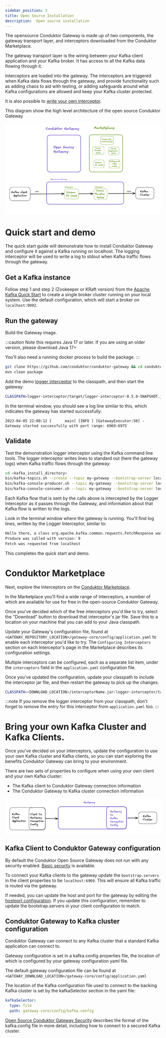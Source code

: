 ```yaml
---
sidebar_position: 3
title: Open Source Installation
description:  Open source installation
---
```



The opensource Conduktor Gateway is made up of two components, the gateway transport layer, and interceptors downloaded from the Conduktor Marketplace.

The gateway transport layer is the wiring between your Kafka client application and your Kafka broker. It has access to all the Kafka data flowing through it. 

Interceptors are loaded into the gateway.  The interceptors are triggered when Kafka data flows through the gateway, and provide functionality such as adding chaos to aid with testing, or adding safeguards around what Kafka configurations are allowed and keep your Kafka cluster protected.

It is also possible to [write your own interceptor](../interceptors/write-an-interceptor.md).

This diagram show the high level architecture of the open source Conduktor Gateway

![GatewayAndMarketPlace.png](GatewayAndMarketPlace.png)

# Quick start and demo

The quick start guide will demonstrate how to install Conduktor Gateway and configure it against a Kafka running on localhost. The logging interceptor will be used to write a log to stdout when Kafka traffic flows through the gateway.

## Get a Kafka instance

Follow step 1 and step 2 (Zookeeper or KRaft version) from the [Apache Kafka Quick Start](https://kafka.apache.org/quickstart) to create a single broker cluster running on your local system.  Use the default configuration, which will start a broker on `localhost:9092`.

## Run the gateway

Build the Gateway image.

:::caution
Note this requires Java 17 or later. If you are using an older version, please download Java 17+

You'll also need a running docker process to build the package.
:::

```bash
git clone https://github.com/conduktor/conduktor-gateway && cd conduktor-gateway
mvn clean package
```


Add the demo [logger interceptor](https://github.com/conduktor/conduktor-gateway/tree/main/logger-interceptor) to the classpath, and then start the gateway:

```bash
CLASSPATH=logger-interceptor/target/logger-interceptor-0.5.0-SNAPSHOT.jar bin/run-gateway.sh
```

In the terminal window, you should see a log line similar to this, which indicates the gateway has started successfully:
```
2023-04-05 22:00:12 [      main] [INFO ] [GatewayExecutor:50] - Gateway started successfully with port range: 6969:6975`
```

## Validate 
Test the demonstration logger interceptor using the Kafka command line tools.  The logger interceptor writes lines to standard out (here the gateway logs) when Kafka traffic flows through the gateway:

```bash
cd <kafka_install_directory>
bin/kafka-topics.sh --create --topic my-gateway --bootstrap-server localhost:6969
bin/kafka-console-producer.sh --topic my-gateway --bootstrap-server localhost:6969
bin/kafka-console-consumer.sh --topic my-gateway --bootstrap-server localhost:6969 --from-beginning --property print.headers=true
```


Each Kafka flow that is sent by the calls above is intercepted by the Logger Interceptor as it passes through the Gateway, and information about that Kafka flow is written to the logs.

Look in the terminal window where the gateway is running. You'll find log lines, written by the Logger Interceptor, similar to:

```bash
Hello there, a class org.apache.kafka.common.requests.FetchResponse was sent/received
Produce was called with version: 9
Fetch was requested from localhost
```

This completes the quick start and demo.

# Conduktor Marketplace

Next, explore the Interceptors on the [Conduktor Marketplace](https://marketplace.conduktor.io).

In the Marketplace you'll find a wide range of Interceptors, a number of which are available for use for free in the open-source Conduktor Gateway. 

Once you've decided which of the free interceptors you'd like to try, select the "Download" button to download that interceptor's jar file.  Save this to a location on your machine that you can add to your Java classpath.

Update your Gateway's configuration file, found at `<GATEWAY_REPOSITORY_LOCATION>/gateway-core/config/application.yaml` to enable each interceptor you'd like to try.  The `Configuring Interceptors` section on each Interceptor's page in the Marketplace describes its configuration settings.  

Multiple interceptors can be configured, each as a separate list item, under the `interceptors` field in the `application.yaml` configuration file.

Once you've updated the configuration, update your classpath to include the interceptor jar file, and then restart the gateway to pick up the changes.

```bash
CLASSPATH=<DOWNLOAD_LOCATION>/interceptorName.jar:logger-interceptor/target/logger-interceptor-0.5.0-SNAPSHOT.jar bin/run-gateway.sh
```

:::note
If you remove the logger interceptor from your classpath, don't forget to remove the entry for this interceptor from `application.yaml` too.
:::

# Bring your own Kafka Cluster and Kafka Clients.

Once you've decided on your interceptors, update the configuration to use your own Kafka cluster and Kafka clients, so you can start exploring the benefits Conduktor Gateway can bring to your environment.

There are two sets of properties to configure when using your own client and your own Kafka cluster:

- The Kafka client to Conduktor Gateway connection information
- The Conduktor Gateway to Kafka cluster connection information


![img.png](img.png)


## Kafka Client to Conduktor Gateway configuration

By default the Conduktor Open Source Gateway does not run with any security enabled. [Basic security](../configuration/oss_security.md) is available.

To connect your Kafka clients to the gateway update the `bootstrap.servers` in the client properties to be `localhost:6969`. This will ensure all Kafka traffic is routed via the gateway.

If needed, you can update the host and port for the gateway by editing the [hostport configuration](../configuration/opensource-yaml-config.md#hostport-configurations).  If you update this configuration, remember to update the bootstrap.servers in your client configuration to match.

## Conduktor Gateway to Kafka cluster configuration

Conduktor Gateway can connect to any Kafka cluster that a standard Kafka application can connect to.

Gateway configuration is set in a kafka.config properties file, the location of which is configured by your gateway configuration yaml file.

The default gateway configuration file can be found at `<GATEWAY_DOWNLOAD_LOCATION>/gateway-core/config/application.yaml`

The location of the Kafka configuration file used to connect to the backing Kafka cluster is set by the kafkaSelector section in the yaml file:

```yaml
kafkaSelector:
  type: file
  path: gateway-core/config/kafka.config
```

[Open Source Conduktor Gateway Security](../configuration/oss_security.md) describes the format of the kafka.config file in more detail, including how to connect to a secured Kafka cluster.




